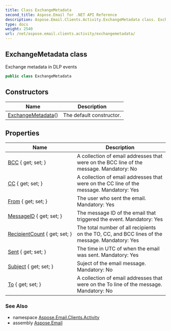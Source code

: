```yaml
---
title: Class ExchangeMetadata
second_title: Aspose.Email for .NET API Reference
description: Aspose.Email.Clients.Activity.ExchangeMetadata class. Exchange metadata in DLP events
type: docs
weight: 2540
url: /net/aspose.email.clients.activity/exchangemetadata/
---
```

## ExchangeMetadata class

Exchange metadata in DLP events

```csharp
public class ExchangeMetadata
```

## Constructors

| Name | Description |
| --- | --- |
| [ExchangeMetadata](exchangemetadata/)() | The default constructor. |

## Properties

| Name | Description |
| --- | --- |
| [BCC](../../aspose.email.clients.activity/exchangemetadata/bcc/) { get; set; } | A collection of email addresses that were on the BCC line of the message. Mandatory: No |
| [CC](../../aspose.email.clients.activity/exchangemetadata/cc/) { get; set; } | A collection of email addresses that were on the CC line of the message. Mandatory: Yes |
| [From](../../aspose.email.clients.activity/exchangemetadata/from/) { get; set; } | The user who sent the email. Mandatory: Yes |
| [MessageID](../../aspose.email.clients.activity/exchangemetadata/messageid/) { get; set; } | The message ID of the email that triggered the event. Mandatory: Yes |
| [RecipientCount](../../aspose.email.clients.activity/exchangemetadata/recipientcount/) { get; set; } | The total number of all recipients on the TO, CC, and BCC lines of the message. Mandatory: Yes |
| [Sent](../../aspose.email.clients.activity/exchangemetadata/sent/) { get; set; } | The time in UTC of when the email was sent. Mandatory: Yes |
| [Subject](../../aspose.email.clients.activity/exchangemetadata/subject/) { get; set; } | Suject of the email message. Mandatory: No |
| [To](../../aspose.email.clients.activity/exchangemetadata/to/) { get; set; } | A collection of email addresses that were on the To line of the message. Mandatory: No |

### See Also

* namespace [Aspose.Email.Clients.Activity](../../aspose.email.clients.activity/)
* assembly [Aspose.Email](../../)


